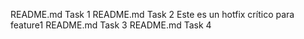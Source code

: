 README.md Task 1
README.md Task 2
Este es un hotfix crítico para feature1
README.md Task 3
README.md Task 4
